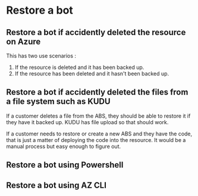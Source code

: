 # Restore a bot

## Restore a bot if accidently deleted the resource on Azure



This has two use scenarios :

1. If the resource is deleted and it has been backed up.
2. If the resource has been deleted and it hasn't been backed up.

## Restore a bot if accidently deleted the files from a file system such as KUDU

If a customer deletes a file from the ABS, they should be able to restore it if they have it backed up. KUDU has file upload so that should work.  

If a customer needs to restore or create a new ABS and they have the code, that is just a matter of deploying the code into the resource. It would be a manual process but easy enough to figure out. 


## Restore a bot using Powershell

## Restore a bot using AZ CLI
